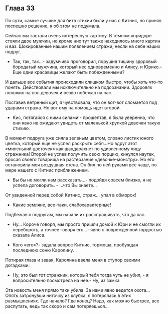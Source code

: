 ## Глава 33

По сути, самые лучшие для битв стихии были у нас с Китнис, но приняв поспешно решение, я об этом не подумала.

Сейчас мы застали очень интересную картину. В темном коридоре стояли двое мужчин, но кроме них тут также находилось
много картин и ваз. Шокированные нашим появлением стражи, несли на себе наших подруг.

- Так, так, так…- задумчиво проговорил, порушив тишину здоровый бородатый мужчина, который нес одновременно и Алису, и
  Юрико.- Еще одни красавицы желают быть побежденными?

И дальше все события происходили слишком быстро, чтобы хоть что-то понять. Действовали мы исключительно на подсознании.
Здоровяк положил на пол девочек и резво побежал на нас.

Поставив ветреный щит, я чувствовала, что он вот-вот сломается под ударами стража. Но вот ему на помощь идет второй.

- Кис, потягайся с ними силами!- прошептав, я была уверенна, что они явно не ожидают увидеть от маленькой хрупкой
  девочки такую стихию.

В момент подруга уже сияла зеленым цветом, словно листик юного цветка, который еще не успел раскрыть себя…Но вдруг этот
«миленький цветочек» как шандарахнет по удивленному лицу стражника! Второй не успев получить свою порцию, кинулся
наутек, бросая своего товарища на растерзание «девочке-монстру». Но его остановила моя воздушная стена. Он бил по ней
руками все чаще, по мере нашего с Китнис приближением.

- Вы бы не могли нам рассказать…- подойдя совсем близко, я не успела договорить. - …что Вы знаете…

От увиденной перед собой Китнис, страж… упал в обморок!

- Какие земляне, все-таки, слабохарактерные!

Подбежав к подругам, мы начали их расспрашивать, что да как.

- Ну… Короче говоря, мы просто пришли домой к Юри и не смогли их перебороть, а точнее говоря его…- явно с поврежденной
  гордостью сказала Алиса.

- Кого «его»?- задала вопрос Китнис, тормоша, пробуждая последнюю соню Каролину.

Потирая глаза и зевая, Каролина ввела меня в ступор своими догадками:

- Ну, это был тот стражник, который тебя тогда чуть не убил, - я вопросительно посмотрела на нее.- Ну, из замка

Эта новость меня прямо таки убила. За нами явно ведется охота… Опять затронувши ниточку из клубка, я потерялась в этих
размышлениях. Где начало? Где конец? Надо, как можно быстрее, все распутать, ведь так скоро и сам потеряешься…
